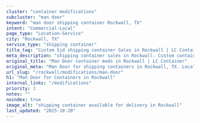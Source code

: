```yaml
---
cluster: "container modifications"
subcluster: "man door"
keyword: "man door shipping container Rockwall, TX"
intent: "Commercial-Local"
page_type: "Location-Service"
city: "Rockwall, TX"
service_type: "shipping container"
title_tag: "Custom Sjd shipping container Sales in Rockwall | LC Container"
meta_description: "shipping container sales in Rockwall. Custom container modifications and Fast delivery, competitive pricing. Serving modifications area. Quote ID: U22. Call (214) 524-4168 for your free quote today."
original_title: "Man Door container mods in Rockwall | LC Container"
original_meta: "Man Door for shipping containers in Rockwall, TX. Local fabrication & pro install. LC Container — Since 2003. Get a quote."
url_slug: "/rockwall/modifications/man-door"
h1: "Man Door for Containers in Rockwall"
internal_links: "/modifications"
priority: 3
notes: ""
noindex: true
image_alt: "shipping container available for delivery in Rockwall"
last_updated: "2025-10-20"
---
```


<!-- TODO: Add unique city/inventory copy, images, and internal links here. -->
